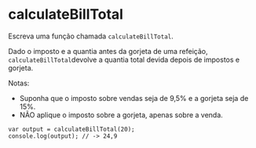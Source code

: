 # calculateBillTotal

Escreva uma função chamada `calculateBillTotal`.

Dado o imposto e a quantia antes da gorjeta de uma refeição,
`calculateBillTotal`devolve a quantia total devida depois de impostos e gorjeta.

Notas:

* Suponha que o imposto sobre vendas seja de 9,5% e a gorjeta seja de 15%.
* NÃO aplique o imposto sobre a gorjeta, apenas sobre a venda.

```text
var output = calculateBillTotal(20);
console.log(output); // -> 24,9
```
